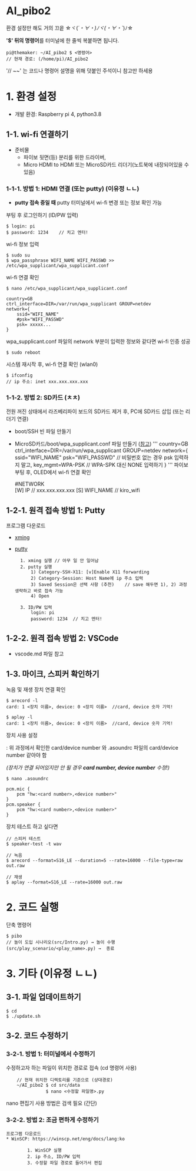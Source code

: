 

# AI_pibo2

환경 설정만 해도 거의 끄읕 ☆ヾ(*´・∀・)ﾉヾ(・∀・`*)ﾉ☆

**'$' 뒤의 명령어**를 터미널에 한 줄씩 복붙하면 됩니다.

    pi@themaker: ~/AI_pibo2 $ <명령어>  
    // 현재 경로: (/home/pi)/AI_pibo2      

'// ~~' 는 코드나 명령어 설명을 위해 덧붙인 주석이니 참고만 하세용

# 1. 환경 설정

* 개발 환경: Raspberry pi 4, python3.8

## 1-1. wi-fi 연결하기

* 준비물
    * 파이보 뒷면(등) 분리를 위한 드라이버, 
    * Micro HDMI to HDMI 또는 MicroSD카드 리더기(노트북에 내장되어있을 수 있음)

### 1-1-1. 방법 1: HDMI 연결 (또는 putty) (이유정 ㄴㄴ)

* **putty 접속 중일 때** putty 터미널에서 wi-fi 변경 또는 정보 확인 가능

부팅 후 로그인하기 (ID/PW 입력)

    $ login: pi
    $ password: 1234	// 치고 엔터!

wi-fi 정보 입력

	$ sudo su
	$ wpa_passphrase WIFI_NAME WIFI_PASSWD >> /etc/wpa_supplicant/wpa_supplicant.conf 

wi-fi 연결 확인

	$ nano /etc/wpa_supplicant/wpa_supplicant.conf
	 
	country=GB 
	ctrl_interface=DIR=/var/run/wpa_supplicant GROUP=netdev
	network={
        ssid="WIFI_NAME"
        #psk="WIFI_PASSWD"
        psk= xxxxx...
    }
    
wpa_supplicant.conf 파일의 network 부분이 입력한 정보와 같다면 wi-fi 인증 성공 

	$ sudo reboot

시스템 재시작 후, wi-fi 연결 확인 (wlan0)
	
	$ ifconfig	
	// ip 주소: inet xxx.xxx.xxx.xxx	


### 1-1-2. 방법 2: SD카드 (ㅊㅊ)

전원 꺼진 상태에서 라즈베리파이 보드의 SD카드 제거 후,
PC에 SD카드 삽입 (또는 리더기 연결)

* boot/SSH 빈 파일 만들기
* MicroSD카드/boot/wpa_supplicant.conf 파일 만들기 ([참고](https://www.gloriouscoding.com/da4a2e0d-28f8-4e5c-99ad-277345ef9df7))
'''
	country=GB 
	ctrl_interface=DIR=/var/run/wpa_supplicant GROUP=netdev
	network={
        ssid="WIFI_NAME"
        psk="WIFI_PASSWD"       // 비밀번호 없는 경우 psk 입력하지 말고,
        key_mgmt=WPA-PSK        // WPA-SPK 대신 NONE 입력하기
	}
'''
파이보 부팅 후, OLED에서 wi-fi 연결 확인
	
	#NETWORK	
	[W] IP		// xxx.xxx.xxx.xxx
	[S] WIFI_NAME	// kiro_wifi
  

## 1-2-1. 원격 접속 방법 1: Putty	

프로그램 다운로드

* [xming](https://xming.softonic.kr/)
* [putty](https://www.putty.org/)

		1. xming 실행	// 아무 일 안 일어남
		2. putty 실행	 
			1) Category-SSH-X11: [v]Enable X11 forwarding
			2) Category-Session: Host Name에 ip 주소 입력
			3) Saved Session은 선택 사항 (추천)	// save 해두면 1), 2) 과정 생략하고 바로 접속 가능
			4) Open

		3. ID/PW 입력		
			login: pi
			password: 1234	// 치고 엔터!
	
## 1-2-2. 원격 접속 방법 2: VSCode

* vscode.md 파일 참고


## 1-3. 마이크, 스피커 확인하기

녹음 및 재생 장치 연결 확인 

	$ arecord -l
	card: 1 <장치 이름>, device: 0 <장치 이름>	//card, device 숫자 기억!
	
	$ aplay -l		
	card: 1 <장치 이름>, device: 0 <장치 이름>	//card, device 숫자 기억!

장치 사용 설정

: 위 과정에서 확인한 card/device number 와 .asoundrc 파일의 card/device number 같아야 함

*(장치가 연결 되어있지만 안 될 경우 **card number, device number** 수정!)*

	$ nano .asoundrc
	
	pcm.mic {
		pcm "hw:<card number>,<device number>"
	}
	pcm.speaker {
		pcm "hw:<card number>,<device number>"
	}
	
장치 테스트 하고 싶다면

	// 스피커 테스트
	$ speaker-test -t wav
	
	// 녹음
	$ arecord --format=S16_LE --duration=5 --rate=16000 --file-type=raw out.raw
	
	// 재생
	$ aplay --format=S16_LE --rate=16000 out.raw


# 2. 코드 실행

단축 명령어

	$ pibo
	// 놀이 도입 시나리오(src/Intro.py) → 놀이 수행(src/play_scenario/<play_name>.py) →  종료
    
# 3. 기타 (이유정 ㄴㄴ)

## 3-1. 파일 업데이트하기 

	$ cd
	$ ./update.sh

## 3-2. 코드 수정하기

### 3-2-1. 방법 1: 터미널에서 수정하기

수정하고자 하는 파일이 위치한 경로로 접속 (cd 명령어 사용)   
    
        // 현재 위치한 디렉토리를 기준으로 (상대경로)
        ~/AI_pibo2 $ cd src/data
                   $ nano <수정할 파일명>.py
                   
nano 편집기 사용 방법은 검색 필요 (간단)


### 3-2-2. 방법 2: 조금 편하게 수정하기
    
    프로그램 다운로드
    * WinSCP: https://winscp.net/eng/docs/lang:ko
    
            1. WinSCP 실행
            2. ip 주소, ID/PW 입력
            3. 수정할 파일 경로로 들어가서 편집
    
    
  
		 
